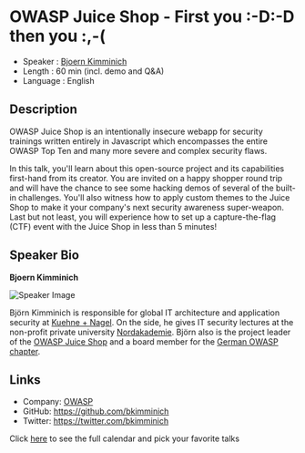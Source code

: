OWASP Juice Shop - First you :-D:-D then you :,-(
=================================================

* Speaker : [Bjoern Kimminich](https://pixels.camp/bkimminich)
* Length : 60 min (incl. demo and Q&A)
* Language : English

Description
-----------

OWASP Juice Shop is an intentionally insecure webapp for security
trainings written entirely in Javascript which encompasses the entire
OWASP Top Ten and many more severe and complex security flaws.

In this talk, you'll learn about this open-source project and its
capabilities first-hand from its creator. You are invited on a happy
shopper round trip and will have the chance to see some hacking demos of
several of the built-in challenges. You'll also witness how to apply
custom themes to the Juice Shop to make it your company's next security
awareness super-weapon. Last but not least, you will experience how to
set up a capture-the-flag (CTF) event with the Juice Shop in less than 5
minutes!

Speaker Bio
-----------

**Bjoern Kimminich**

![Speaker Image](https://raw.githubusercontent.com/PixelsCamp/talks/master/img/bkimminich.jpg)

Björn Kimminich is responsible for global IT architecture and application security at [Kuehne + Nagel](https://kuehne-nagel.com). On the side, he gives IT security lectures at the non-profit private university [Nordakademie](https://www.nordakademie.de/). Björn also is the project leader of the [OWASP Juice Shop](http://owasp-juice.shop) and a board member for the [German OWASP chapter](https://www.owasp.org/index.php/Germany).

Links
-----

* Company: [OWASP](https://www.owasp.org)
* GitHub: https://github.com/bkimminich
* Twitter: https://twitter.com/bkimminich

Click [here][1] to see the full calendar and pick your favorite talks

[1]: https://pixels.camp/schedule/
